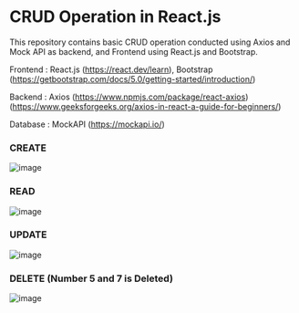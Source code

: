 # CRUD Operation in React.js

This repository contains basic CRUD operation conducted using Axios and Mock API as backend, and Frontend using React.js and Bootstrap.

Frontend : React.js (https://react.dev/learn), Bootstrap (https://getbootstrap.com/docs/5.0/getting-started/introduction/)

Backend : Axios (https://www.npmjs.com/package/react-axios) (https://www.geeksforgeeks.org/axios-in-react-a-guide-for-beginners/)

Database : MockAPI (https://mockapi.io/) 

### CREATE
![image](https://github.com/bshreyank/CRUD-Operation-Axios/assets/66244570/19c4f883-66c7-461b-9adc-1b2dd2354bd1)

### READ
![image](https://github.com/bshreyank/CRUD-Operation-Axios/assets/66244570/72f03b09-95d4-4717-b095-41245b59bb6a)

### UPDATE
![image](https://github.com/bshreyank/CRUD-Operation-Axios/assets/66244570/2df59329-eab6-47e9-972d-9cb8a74579fa)

### DELETE (Number 5 and 7 is Deleted)
![image](https://github.com/bshreyank/CRUD-Operation-Axios/assets/66244570/c59748cd-cb56-43a8-b87d-9d88d72988f4)
